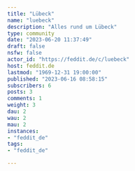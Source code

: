 ```yaml
---
title: "Lübeck" 
name: "luebeck"
description: "Alles rund um Lübeck"
type: community
date: "2023-06-20 11:37:49"
draft: false
nsfw: false
actor_id: "https://feddit.de/c/luebeck"
host: feddit.de
lastmod: "1969-12-31 19:00:00"
published: "2023-06-16 08:58:15"
subscribers: 6
posts: 3
comments: 1
weight: 3
dau: 2
wau: 2
mau: 2
instances:
- "feddit_de"
tags: 
- "feddit_de"

---
```

